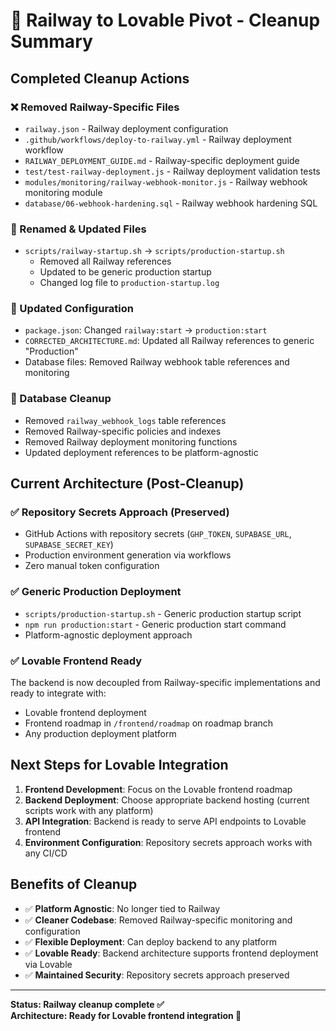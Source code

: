 # 🚀 Railway to Lovable Pivot - Cleanup Summary

## Completed Cleanup Actions

### ❌ Removed Railway-Specific Files

- `railway.json` - Railway deployment configuration
- `.github/workflows/deploy-to-railway.yml` - Railway deployment workflow
- `RAILWAY_DEPLOYMENT_GUIDE.md` - Railway-specific deployment guide
- `test/test-railway-deployment.js` - Railway deployment validation tests
- `modules/monitoring/railway-webhook-monitor.js` - Railway webhook monitoring module
- `database/06-webhook-hardening.sql` - Railway webhook hardening SQL

### 🔄 Renamed & Updated Files

- `scripts/railway-startup.sh` → `scripts/production-startup.sh`
  - Removed all Railway references
  - Updated to be generic production startup
  - Changed log file to `production-startup.log`

### 📝 Updated Configuration

- `package.json`: Changed `railway:start` → `production:start`
- `CORRECTED_ARCHITECTURE.md`: Updated all Railway references to generic "Production"
- Database files: Removed Railway webhook table references and monitoring

### 🧹 Database Cleanup

- Removed `railway_webhook_logs` table references
- Removed Railway-specific policies and indexes
- Removed Railway deployment monitoring functions
- Updated deployment references to be platform-agnostic

## Current Architecture (Post-Cleanup)

### ✅ Repository Secrets Approach (Preserved)

- GitHub Actions with repository secrets (`GHP_TOKEN`, `SUPABASE_URL`, `SUPABASE_SECRET_KEY`)
- Production environment generation via workflows
- Zero manual token configuration

### ✅ Generic Production Deployment

- `scripts/production-startup.sh` - Generic production startup script
- `npm run production:start` - Generic production start command
- Platform-agnostic deployment approach

### ✅ Lovable Frontend Ready

The backend is now decoupled from Railway-specific implementations and ready to integrate with:

- Lovable frontend deployment
- Frontend roadmap in `/frontend/roadmap` on roadmap branch
- Any production deployment platform

## Next Steps for Lovable Integration

1. **Frontend Development**: Focus on the Lovable frontend roadmap
2. **Backend Deployment**: Choose appropriate backend hosting (current scripts work with any platform)
3. **API Integration**: Backend is ready to serve API endpoints to Lovable frontend
4. **Environment Configuration**: Repository secrets approach works with any CI/CD

## Benefits of Cleanup

- ✅ **Platform Agnostic**: No longer tied to Railway
- ✅ **Cleaner Codebase**: Removed Railway-specific monitoring and configuration
- ✅ **Flexible Deployment**: Can deploy backend to any platform
- ✅ **Lovable Ready**: Backend architecture supports frontend deployment via Lovable
- ✅ **Maintained Security**: Repository secrets approach preserved

---

**Status: Railway cleanup complete ✅**  
**Architecture: Ready for Lovable frontend integration 🚀**
